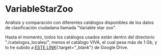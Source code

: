# VariableStarZoo
 Análisis y comparación con diferentes catálogos disponibles de los datos de clasificación ciudadana llamada "Variable star zoo".
 
 Hasta el momento, todos los catálogos usados están dentro del directorio "./catalogos_locales/", menos el catálogo VIVA, el cual pesa más de 1 Gb, y lo he subido a [ESTE LINK](https://drive.google.com/file/d/1WdYtWksLPgKxGV4_myWZN7DTs1Uyg1_G/view?usp=sharing){:target="_blank"} de Google Drive.




